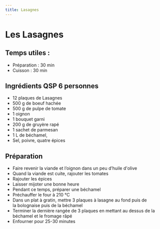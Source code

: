 ```yaml
---
title: Lasagnes
---
```


# Les Lasagnes

## Temps utiles :

- Préparation : 30 min
- Cuisson : 30 min

## Ingrédients QSP 6 personnes

- 12 plaques de Lasagnes
- 500 g de boeuf hachée
- 500 g de pulpe de tomate
- 1 oignon
- 1 bouquet garni
- 200 g de gruyère rapé
- 1 sachet de parmesan
- 1 L de béchamel,
- Sel, poivre, quatre épices

## Préparation

- Faire revenir la viande et l’oignon dans un peu d’huile d'olive
- Quand la viande est cuite, rajouter les tomates
- Rajouter les épices
- Laisser mijoter une bonne heure
- Pendant ce temps, préparer une béchamel
- Préchauffer le four à 210 °C
- Dans un plat à gratin, mettre 3 plaques à lasagne au fond puis de la bolognaise puis de la béchamel
- Terminer la dernière rangée de 3 plaques en mettant au dessus de la béchamel et le fromage râpé
- Enfourner pour 25-30 minutes